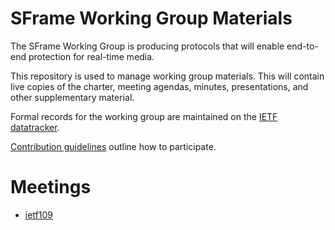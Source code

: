 # SFrame Working Group Materials

The SFrame Working Group is producing protocols that will enable end-to-end
protection for real-time media.

This repository is used to manage working group materials.  This will contain
live copies of the charter, meeting agendas, minutes, presentations, and other
supplementary material.

Formal records for the working group are maintained on the
[IETF datatracker](https://datatracker.ietf.org/wg/sframe/about/).

[Contribution
guidelines](https://github.com/sframe-wg/wg-materials/blob/main/CONTRIBUTING.md)
outline how to participate.

# Meetings

* [ietf109](./ietf109/)
